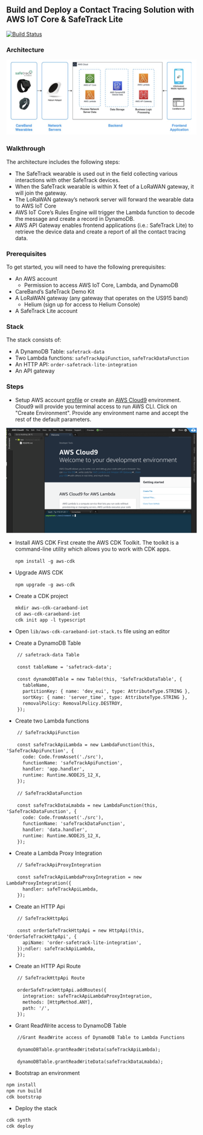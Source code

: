 ## Build and Deploy a Contact Tracing Solution with AWS IoT Core & SafeTrack Lite

[![Build Status](https://travis-ci.org/joemccann/dillinger.svg?branch=master)](https://travis-ci.org/joemccann/dillinger)

### Architecture

![Contact Tracing Solution](images/Architecture.png)

### Walkthrough

The architecture includes the following steps:

* The SafeTrack wearable is used out in the field collecting various interactions with other SafeTrack devices.
* When the SafeTrack wearable is within X feet of a LoRaWAN gateway, it will join the gateway.
* The LoRaWAN gateway’s network server will forward the wearable data to AWS IoT Core
* AWS IoT Core’s Rules Engine will trigger the Lambda function to decode the message and create a record in DynamoDB.
* AWS API Gateway enables frontend applications (i.e.: SafeTrack Lite) to retrieve the device data and create a report of all the contact tracing data.

### Prerequisites

To get started, you will need to have the following prerequisites: 
* An AWS account
    * Permission to access AWS IoT Core, Lambda, and DynamoDB
* CareBand’s SafeTrack Demo Kit
* A LoRaWAN gateway (any gateway that operates on the US915 band)
    * Helium (sign up for access to Helium Console)
* A SafeTrack Lite account


### Stack

The stack consists of:

* A DynamoDB Table: `safetrack-data`
* Two Lambda functions: `safeTrackApiFunction`, `safeTrackDataFunction`
* An HTTP API: `order-safetrack-lite-integration`
* An API gateway

### Steps
* Setup AWS account [profile](https://docs.aws.amazon.com/cli/latest/userguide/cli-configure-quickstart.html#cli-configure-quickstart-config) or create an [AWS Cloud9](https://docs.aws.amazon.com/cloud9/latest/user-guide/create-environment-main.html) environment. Cloud9 will provide you terminal access to run AWS CLI. Click on "Create Environment". Provide any environment name and accept the rest of the default parameters.

![Cloud9 Environment](images/cloud9.png)

* Install AWS CDK
First create the AWS CDK Toolkit. The toolkit is a command-line utility which allows you to work with CDK apps.

    `npm install -g aws-cdk`

* Upgrade AWS CDK

    `npm upgrade -g aws-cdk`

* Create a CDK project
    ```
    mkdir aws-cdk-caraeband-iot
    cd aws-cdk-caraeband-iot
    cdk init app -l typescript
    ```

* Open `lib/aws-cdk-caraeband-iot-stack.ts` file using an editor
* Create a DynamoDB Table
```
    // safetrack-data Table

    const tableName = 'safetrack-data';

    const dynamoDBTable = new Table(this, 'SafeTrackDataTable', {
      tableName,
      partitionKey: { name: 'dev_eui', type: AttributeType.STRING },
      sortKey: { name: 'server_time', type: AttributeType.STRING },
      removalPolicy: RemovalPolicy.DESTROY,
    });
```
* Create two Lambda functions
```
    // SafeTrackApiFunction

    const safeTrackApiLambda = new LambdaFunction(this, 'SafeTrackApiFunction', {
      code: Code.fromAsset('./src'),
      functionName: 'safeTrackApiFunction',
      handler: 'app.handler',
      runtime: Runtime.NODEJS_12_X,
    });

    // SafeTrackDataFunction

    const safeTrackDataLmabda = new LambdaFunction(this, 'SafeTrackDataFunction', {
      code: Code.fromAsset('./src'),
      functionName: 'safeTrackDataFunction',
      handler: 'data.handler',
      runtime: Runtime.NODEJS_12_X,
    });
```
* Create a Lambda Proxy Integration
```
    // SafeTrackApiProxyIntegration

    const safeTrackApiLambdaProxyIntegration = new LambdaProxyIntegration({
      handler: safeTrackApiLambda,
    });
```
* Create an HTTP Api
```
    // SafeTrackHttpApi

    const orderSafeTrackHttpApi = new HttpApi(this, 'OrderSafeTrackHttpApi', {
      apiName: 'order-safetrack-lite-integration',
    });ndler: safeTrackApiLambda,
    });
```
* Create an HTTP Api Route
```
    // SafeTrackHttpApi Route

    orderSafeTrackHttpApi.addRoutes({
      integration: safeTrackApiLambdaProxyIntegration,
      methods: [HttpMethod.ANY],
      path: '/',
    });
```
* Grant ReadWrite access to DynamoDB Table
```
    //Grant ReadWrite access of DynamoDB Table to Lambda Functions

    dynamoDBTable.grantReadWriteData(safeTrackApiLambda);

    dynamoDBTable.grantReadWriteData(safeTrackDataLmabda);
```
* Bootstrap an environment
```
npm install
npm run build
cdk bootstrap
```

* Deploy the stack
```
cdk synth
cdk deploy
```


